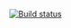 [![Build status](https://ci.appveyor.com/api/projects/status/jkmrgxqrqwythspj?svg=true)](https://ci.appveyor.com/project/rlvictor/selenide)